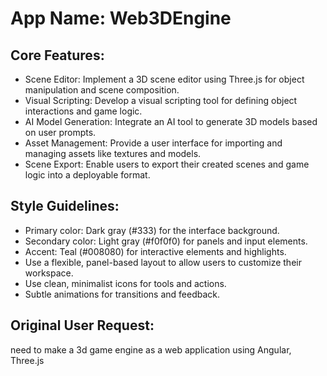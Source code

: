 # **App Name**: Web3DEngine

## Core Features:

- Scene Editor: Implement a 3D scene editor using Three.js for object manipulation and scene composition.
- Visual Scripting: Develop a visual scripting tool for defining object interactions and game logic.
- AI Model Generation: Integrate an AI tool to generate 3D models based on user prompts.
- Asset Management: Provide a user interface for importing and managing assets like textures and models.
- Scene Export: Enable users to export their created scenes and game logic into a deployable format.

## Style Guidelines:

- Primary color: Dark gray (#333) for the interface background.
- Secondary color: Light gray (#f0f0f0) for panels and input elements.
- Accent: Teal (#008080) for interactive elements and highlights.
- Use a flexible, panel-based layout to allow users to customize their workspace.
- Use clean, minimalist icons for tools and actions.
- Subtle animations for transitions and feedback.

## Original User Request:
need to make a 3d game engine as a web application using Angular, Three.js
  